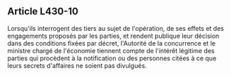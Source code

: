 Article L430-10
----
Lorsqu'ils interrogent des tiers au sujet de l'opération, de ses effets et des
engagements proposés par les parties, et rendent publique leur décision dans des
conditions fixées par décret, l'Autorité de la concurrence et le ministre chargé
de l'économie tiennent compte de l'intérêt légitime des parties qui procèdent à
la notification ou des personnes citées à ce que leurs secrets d'affaires ne
soient pas divulgués.
